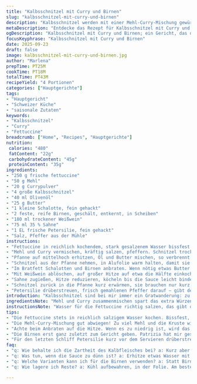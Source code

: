 ```yaml
---
title: "Kalbsschnitzel mit Curry und Birnen"
slug: "kalbsschnitzel-mit-curry-und-birnen"
description: "Kalbsschnitzel werden mit einer Mehl-Curry-Mischung gewürzt, kurz in Butter und Olivenöl scharf angebraten, dann mit sautierten Birnen und Zwiebeln in Weißwein und Sahne serviert. Dazu passen frische Fettuccine, die al dente gekocht werden. Die Sauce reduziert und verdickt, verbindet cremige und fruchtige Aromen mit dem milden Kalbfleisch. Das Gericht verlangt Aufmerksamkeit bei Garzeiten, um die zarte Kalbsstruktur zu bewahren und die Birnen nicht zu zerfallen."
metaDescription: "Entdecke das Rezept für Kalbsschnitzel mit Curry und Birnen; eine feine Kombination aus zartem Kalb und fruchtigen Noten."
ogDescription: "Kalbsschnitzel mit Curry und Birnen; ein Gericht, das die Aromen von zartem Kalbfleisch und süßen Birnen verbindet."
focusKeyphrase: "Kalbsschnitzel mit Curry und Birnen"
date: 2025-09-23
draft: false
image: kalbsschnitzel-mit-curry-und-birnen.jpg
author: "Marlena"
prepTime: PT25M
cookTime: PT18M
totalTime: PT43M
recipeYield: "4 Portionen"
categories: ["Hauptgerichte"]
tags:
- "Hauptgericht"
- "Schweizer Küche"
- "saisonale Zutaten"
keywords:
- "Kalbsschnitzel"
- "Curry"
- "Fettuccine"
breadcrumb: ["Home", "Recipes", "Hauptgerichte"]
nutrition: 
 calories: "480"
 fatContent: "22g"
 carbohydrateContent: "45g"
 proteinContent: "35g"
ingredients:
- "250 g frische fettuccine"
- "50 g Mehl"
- "20 g Currypulver"
- "4 große Kalbsschnitzel"
- "40 ml Olivenöl"
- "25 g Butter"
- "1 kleine Schalotte, fein gehackt"
- "2 feste, reife Birnen, geschält, entkernt, in Scheiben"
- "180 ml trockener Weißwein"
- "75 ml 35 % Sahne"
- "1 EL frische Petersilie, fein gehackt"
- "Salz, Pfeffer aus der Mühle"
instructions:
- "Fettuccine in reichlich kochendem, stark gesalzenem Wasser bissfest garen; abgießen, mit einem Schuss Olivenöl leicht vermengen, damit sie nicht kleben. Das Timing solltest du beobachten: Pasta sollte noch ein wenig Zug haben, nicht matschig."
- "Mehl und Curry vermischen, kräftig salzen, pfeffern. Schnitzel trocken tupfen. Das Gewürzmehl auf beiden Seiten dünn, aber gleichmäßig einstäuben – zu viel Mehl macht die Kruste schwer."
- "Pfanne auf mittelhoch erhitzen, Öl und Butter mischen, so verbrennt die Butter nicht so schnell. Je zwei Schnitzel nebeneinander einlegen, etwa 1–1,5 Minuten pro Seite braten. Sie sollen goldbraun sein, kleine Bläschen an der Oberfläche zeigen an, wann wenden. Hitze nicht zu niedrig, sonst werden sie zäh."
- "Schnitzel aus der Pfanne nehmen, in Alufolie warm halten, damit sie nicht trocknen. Tipp: Nicht im Backofen, da trocknen sie zu sehr aus."
- "Im Bratfett Schalotten und Birnen anbraten. Wenn nötig etwas Butter zugeben, da Butter Geschmack bindet. Die Birnen sollen Farbe nehmen ohne zu matschig zu werden, leicht anbraten, bis sie glasig sind. Geruch nach karamellisierten Zwiebeln und Birnen sollte sich entfalten."
- "Mit Weißwein ablöschen, auf großer Hitze auf etwa die Hälfte einkochen. Das macht die Sauce intensiv. Dabei öfter die Pfanne schwenken, nicht rühren, sonst wird es sprayig."
- "Sahne zugießen, Hitze reduzieren, köcheln bis die Sauce leicht bindet. Das ist der Moment, wenn sie an einem Löffel haften bleibt. Abschmecken: Salz, Pfeffer nachwürzen."
- "Schnitzel zurück in die Pfanne kurz erwärmen, sie brauchen nur kurz, nicht nachgaren. Dann die Pasta auf Teller verteilen, Kalbsschnitzel darauf legen, Sauce mit Birnen drumherum anrichten."
- "Petersilie drüberstreuen, frisch gemahlenen Pfeffer darauf – gibt den letzten Kick und frische Farbe."
introduction: "Kalbsschnitzel sind bei mir immer ein Gratwanderung: zu kurz gebraten, zäh; zu lange, trocken. Immer wieder probiert, mit verschiedenem Mehl und Fettarten experimentiert. Für dieses Gericht habe ich die Mehlmenge leicht reduziert und Curry als Gewürz hinzugefügt, was der Sauce eine Wärme und einen Hauch Exotik verleiht, ohne die Zärtlichkeit des Kalbs zu erdrücken. Birnen, die ich gegen Äpfel getauscht hätte, wenn nicht gerade Saison, fügen eine frische fruchtige Note hinzu, die die Cremigkeit der Sahne ausgleicht. Ein Tipp: Nicht zu weich werden lassen, sonst zerfällt die Frucht und die Sauce wirkt süßlich. Die Fettuccine als kohlenhydratige Basis sind nicht nur Träger, sondern auch Texturgeber – sie müssen schön bissfest bleiben, sonst schluckt alles nur Geschmack, aber keine Spannung."
ingredientsNote: "Mehl und Curry zusammenmischen spart das extra Würzen und gibt eine gleichmäßige Kruste. Du kannst statt Currypulver auch garam masala nehmen, dann wird es etwas herzhafter. Die Butter in Kombination mit Olivenöl sorgt für Geschmack, schont aber die Butter vor Verbrennen. Statt Weißwein passt auch trockener Sherry, falls kein Wein zur Hand. Die Birnen sollten fest sein, keine alten, weichen Exemplare, sonst zerfallen sie im Bratfett und machen die Sauce pampig. Schalotte ist milder und besser als Zwiebel, gibt feine Süße. Wer lactosefrei braucht, kann Sahne mit Cocossahne ersetzen, Geschmack verändert sich dann Richtung exotischer. Petersilie frisch hacken, keine getrocknete, die gibt zu wenig Frische. Salz- und Pfeffermenge lieber zwei- bis dreimal abschmecken, gerade beim Curry kann es schnell zu scharf oder fad werden."
instructionsNote: "Wasser für die Fettuccine richtig salzen, das gibt den Grundgeschmack. Pasta ist fertig, wenn du sie einmal lang ziehst, sie darf nicht reißen, aber auch nicht labbrig. Mehl-Curry-Mix solltest du genau abwiegen, sonst wird es krümelig oder pappig. Beim Anbraten auf ausreichend Hitze achten; zu kalt, Fleisch zieht Fett, nicht zu heiß, sonst verbrennt das Mehl. Pfanne groß genug benutzen, um Überfüllung zu vermeiden; sonst dämpft das Fleisch. Birnen erst ganz zum Schluss hinzufügen, damit sie nicht zerfallen. Wenn die Sauce zu dünn bleibt, einfach etwas in kaltem Wasser angerührte Maisstärke einrühren, das bindet schnell, aber vorsichtig, sonst zu dick. Am Schluss soll die Sauce hell und samtig sein, nicht zu schwer. Petersilie immer erst kurz vor dem Servieren drüber, sonst verliert sie Aroma."
tips:
- "Die Fettuccine stets in reichlich salzigem Wasser kochen. Bissfest, das heißt: zieh einmal lange daran, sie sollten nicht brechen. Wenn sie matschig sind, war's zu lang."
- "Die Mehl-Curry-Mischung gut abwiegen! Zu viel Mehl und die Kruste wird schwer. Verwende feines Mehl für ein knusprigeres Ergebnis. Zu viele Gewürze machen das Fleisch bitter."
- "Achte beim Anbraten auf die Hitze. Wenn es zu niedrig ist, wird das Fleisch zäh. Zu hoch? Die Kruste verbrennt. Ein Balanceakt – aber das Ergebnis ist es wert. Fleisch blubbert, muss goldbraun sein."
- "Die Birnen erst ganz zuletzt zum Gericht geben. Patrizia hat mir gesagt: Sie sind schnell matschig. Brenne sie an, aber nicht zu viel. So bleibt die Form und die Süße bleibt erhalten."
- "Für den letzten Schliff Petersilie kurz vor dem Servieren drüberstreuen. Sie verliert schnell Aroma, wenn zu früh. Und ein Spritzer frischer Pfeffer lässt die Aromen lebendig werden."
faq:
- "q: Wie behalte ich die Zartheit des Kalbfleisches bei? a: Kurz aber intensiv braten. Hitze kontrollieren. Jede Seite etwa eine Minute; dann goldbraun. Kontrolle der Garzeit ist wichtig."
- "q: Was tun, wenn die Sauce zu dünn ist? a: Erhitze etwas Wasser mit Maisstärke, rühre es schnell ein. Das bindet gut. Mehr Sorgfalt in der Hitze bringt auch die richtige Konsistenz."
- "q: Welche Varianten kann ich für die Birnen verwenden? a: Statt Birnen auch Äpfel probieren. Sie sollten fest sein. Zu reife Früchte zerfallen schnell. Äpfel geben einen anderen, crunchy Touch."
- "q: Wie lagere ich Reste? a: Kühl aufbewahren, in der Folie. Am besten in einer Schüssel. Aufwärmen kann schnell gehen – nicht zu lange erhitzen, sonst wird's trocken."

---
```

